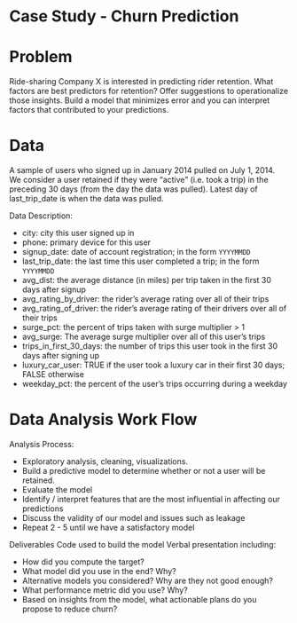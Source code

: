# Case Study - Churn Prediction

# Problem
Ride-sharing Company X is interested in predicting rider retention. What factors are best predictors for retention? Offer suggestions to operationalize those insights. Build a model that minimizes error and you can interpret factors that contributed to your predictions.

# Data
A sample of users who signed up in January 2014 pulled on July 1, 2014. We consider a user retained if they were “active” (i.e. took a trip) in the preceding 30 days (from the day the data was pulled). Latest day of last_trip_date is when the data was pulled.

Data Description:

  * city: city this user signed up in
  * phone: primary device for this user
  * signup_date: date of account registration; in the form `YYYYMMDD`
  * last_trip_date: the last time this user completed a trip; in the form `YYYYMMDD`
  * avg_dist: the average distance (in miles) per trip taken in the first 30 days after signup
  * avg_rating_by_driver: the rider’s average rating over all of their trips
  * avg_rating_of_driver: the rider’s average rating of their drivers over all of their trips
  * surge_pct: the percent of trips taken with surge multiplier > 1
  * avg_surge: The average surge multiplier over all of this user’s trips
  * trips_in_first_30_days: the number of trips this user took in the first 30 days after signing up
  * luxury_car_user: TRUE if the user took a luxury car in their first 30 days; FALSE otherwise
  * weekday_pct: the percent of the user’s trips occurring during a weekday

# Data Analysis Work Flow

Analysis Process:
  * Exploratory analysis, cleaning, visualizations.
  * Build a predictive model to determine whether or not a user will be retained.
  * Evaluate the model
  * Identify / interpret features that are the most influential in affecting our predictions
  * Discuss the validity of our model and issues such as leakage
  * Repeat 2 - 5 until we have a satisfactory model

Deliverables
Code used to build the model
Verbal presentation including:
  * How did you compute the target?
  * What model did you use in the end? Why?
  * Alternative models you considered? Why are they not good enough?
  * What performance metric did you use? Why?
  * Based on insights from the model, what actionable plans do you propose to reduce churn?
